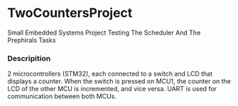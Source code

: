 # TwoCountersProject
Small Embedded Systems Project Testing The Scheduler And The Prephirals Tasks

### Descripition
2 microcontrollers (STM32), each connected to a switch and LCD that displays a counter. 
When the switch is pressed on MCU1, the counter on the LCD of the other MCU is incremented, and vice versa.
UART is used for communication between both MCUs.
